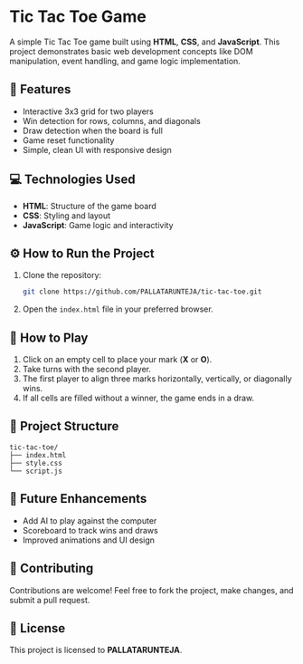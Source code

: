 # Tic Tac Toe Game

A simple Tic Tac Toe game built using **HTML**, **CSS**, and **JavaScript**. This project demonstrates basic web development concepts like DOM manipulation, event handling, and game logic implementation.

## 🚀 Features
- Interactive 3x3 grid for two players
- Win detection for rows, columns, and diagonals
- Draw detection when the board is full
- Game reset functionality
- Simple, clean UI with responsive design
## 💻 Technologies Used
- **HTML**: Structure of the game board
- **CSS**: Styling and layout
- **JavaScript**: Game logic and interactivity

## ⚙️ How to Run the Project
1. Clone the repository:
   ```bash
   git clone https://github.com/PALLATARUNTEJA/tic-tac-toe.git
   ```
2. Open the `index.html` file in your preferred browser.

## 📝 How to Play
1. Click on an empty cell to place your mark (**X** or **O**).
2. Take turns with the second player.
3. The first player to align three marks horizontally, vertically, or diagonally wins.
4. If all cells are filled without a winner, the game ends in a draw.

## 📂 Project Structure
```
tic-tac-toe/
├── index.html
├── style.css
└── script.js
```

## 🚀 Future Enhancements
- Add AI to play against the computer
- Scoreboard to track wins and draws
- Improved animations and UI design

## 🙌 Contributing
Contributions are welcome! Feel free to fork the project, make changes, and submit a pull request.

## 📜 License
This project is licensed to **PALLATARUNTEJA**.

